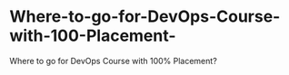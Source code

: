 # Where-to-go-for-DevOps-Course-with-100-Placement-
Where to go for DevOps Course with 100% Placement?
